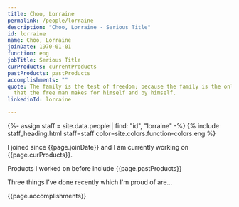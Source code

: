 ```yaml
---
title: Choo, Lorraine
permalink: /people/lorraine
description: "Choo, Lorraine - Serious Title"
id: lorraine
name: Choo, Lorraine
joinDate: 1970-01-01
function: eng
jobTitle: Serious Title
curProducts: currentProducts
pastProducts: pastProducts
accomplishments: ""
quote: The family is the test of freedom; because the family is the only thing
  that the free man makes for himself and by himself.
linkedinId: lorraine

---
```


{%- assign staff = site.data.people | find: "id", "lorraine" -%}
{% include staff_heading.html staff=staff color=site.colors.function-colors.eng %}

<p>I joined since {{page.joinDate}} and I am currently working on {{page.curProducts}}.</p>

<p>Products I worked on before include {{page.pastProducts}}</p>

<p>Three things I've done recently which I'm proud of are...</p>
{{page.accomplishments}}
